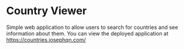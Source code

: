 # Country Viewer

Simple web application to allow users to search for countries and see information about them. You can view the deployed application at https://countries.josephqn.com/
